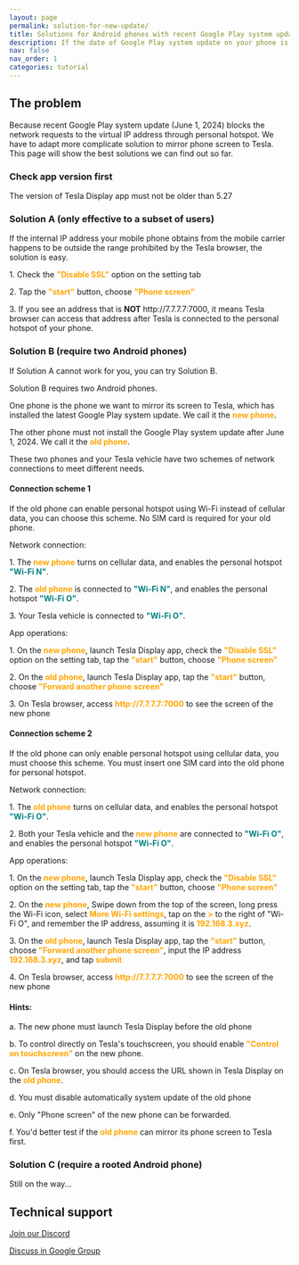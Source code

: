 ```yaml
---
layout: page
permalink: solution-for-new-update/
title: Solutions for Android phones with recent Google Play system update?
description: If the date of Google Play system update on your phone is later than June 1, 2024, it will be more difficult to mirror your phone screen to Tesla with the Tesla Display app.
nav: false
nav_order: 1
categories: tutorial
---
```

<!-- _pages/solution-for-new-update.md -->

## The problem
<p>Because recent Google Play system update (June 1, 2024) blocks the network requests to the virtual IP address through personal hotspot. We have to adapt more complicate solution to mirror phone screen to Tesla. This page will show the best solutions we can find out so far.</p>

### Check app version first
<p>The version of Tesla Display app must not be older than 5.27</p>

### Solution A (only effective to a subset of users)
<p>If the internal IP address your mobile phone obtains from the mobile carrier happens to be outside the range prohibited by the Tesla browser, the solution is easy.</p>
<p>1. Check the <span style="color: orange"><b>"Disable SSL"</b></span> option on the setting tab</p>
<p>2. Tap the <span style="color: orange"><b>"start"</b></span> button, choose <span style="color: orange"><b>"Phone screen"</b></span></p>
<p>3. If you see an address that is <b>NOT</b> http://7.7.7.7:7000, it means Tesla browser can access that address after Tesla is connected to the personal hotspot of your phone.</p>

### Solution B (require two Android phones)
<p>If Solution A cannot work for you, you can try Solution B.</p>
<p>Solution B requires two Android phones. </p>
<p>One phone is the phone we want to mirror its screen to Tesla, which has installed the latest Google Play system update. We call it the <span style="color: orange"><b>new phone</b></span>.</p>
<p>The other phone must not install the Google Play system update after June 1, 2024. We call it the <span style="color: orange"><b>old phone</b></span>.</p>
<p>These two phones and your Tesla vehicle have two schemes of network connections to meet different needs.</p>

#### Connection scheme 1
<p>If the old phone can enable personal hotspot using Wi-Fi instead of cellular data, you can choose this scheme. No SIM card is required for your old phone.</p>
<p>Network connection:</p>
<p>1. The <span style="color: orange"><b>new phone</b></span> turns on cellular data, and enables the personal hotspot <span style="color: teal"><b>"Wi-Fi N"</b></span>.</p>
<p>2. The <span style="color: orange"><b>old phone</b></span> is connected to <span style="color: teal"><b>"Wi-Fi N"</b></span>, and enables the personal hotspot <span style="color: teal"><b>"Wi-Fi O"</b></span>.</p>
<p>3. Your Tesla vehicle is connected to <span style="color: teal"><b>"Wi-Fi O"</b></span>.</p>
<p>App operations:</p>
<p>1. On the <span style="color: orange"><b>new phone</b></span>, launch Tesla Display app, check the <span style="color: orange"><b>"Disable SSL"</b></span> option on the setting tab, tap the <span style="color: orange"><b>"start"</b></span> button, choose <span style="color: orange"><b>"Phone screen"</b></span></p>
<p>2. On the <span style="color: orange"><b>old phone</b></span>, launch Tesla Display app, tap the <span style="color: orange"><b>"start"</b></span> button, choose <span style="color: orange"><b>"Forward another phone screen"</b></span></p>
<p>3. On Tesla browser, access <span style="color: orange"><b>http://7.7.7.7:7000</b></span> to see the screen of the new phone</p>

#### Connection scheme 2
<p>If the old phone can only enable personal hotspot using cellular data, you must choose this scheme. You must insert one SIM card into the old phone for personal hotspot.</p>
<p>Network connection:</p>
<p>1. The <span style="color: orange"><b>old phone</b></span> turns on cellular data, and enables the personal hotspot <span style="color: teal"><b>"Wi-Fi O"</b></span>.</p>
<p>2. Both your Tesla vehicle and the <span style="color: orange"><b>new phone</b></span> are connected to <span style="color: teal"><b>"Wi-Fi O"</b></span>, and enables the personal hotspot <span style="color: teal"><b>"Wi-Fi O"</b></span>.</p>
<p>App operations:</p>
<p>1. On the <span style="color: orange"><b>new phone</b></span>, launch Tesla Display app, check the <span style="color: orange"><b>"Disable SSL"</b></span> option on the setting tab, tap the <span style="color: orange"><b>"start"</b></span> button, choose <span style="color: orange"><b>"Phone screen"</b></span></p>
<p>2. On the <span style="color: orange"><b>new phone</b></span>, Swipe down from the top of the screen, long press the Wi-Fi icon, select <span style="color: orange"><b>More Wi-Fi settings</b></span>, tap on the <span style="color: orange"><b>></b></span> to the right of "Wi-Fi O", and remember the IP address, assuming it is <span style="color: orange"><b>192.168.3.xyz</b></span>.</p>
<p>3. On the <span style="color: orange"><b>old phone</b></span>, launch Tesla Display app, tap the <span style="color: orange"><b>"start"</b></span> button, choose <span style="color: orange"><b>"Forward another phone screen"</b></span>, input the IP address <span style="color: orange"><b>192.168.3.xyz</b></span>, and tap <span style="color: orange"><b>submit</b></span></p>
<p>4. On Tesla browser, access <span style="color: orange"><b>http://7.7.7.7:7000</b></span> to see the screen of the new phone</p>

#### Hints:
<p>a. The new phone must launch Tesla Display before the old phone</p>
<p>b. To control directly on Tesla's touchscreen, you should enable  <span style="color: orange"><b>"Control on touchscreen"</b></span> on the new phone.</p>
<p>c. On Tesla browser, you should access the URL shown in Tesla Display on the <span style="color: orange"><b>old phone</b></span>.</p>
<p>d. You must disable automatically system update of the old phone</p>
<p>e. Only "Phone screen" of the new phone can be forwarded.</p>
<p>f. You'd better test if the <span style="color: orange"><b>old phone</b></span> can mirror its phone screen to Tesla first.</p>

### Solution C (require a rooted Android phone)
<p>Still on the way...</p>

## Technical support
<p><a href ="https://discord.gg/Tvbs9uWcN9" target="_blank">Join our Discord</a></p>
<p><a href ="https://groups.google.com/g/tesla-display" target="_blank">Discuss in Google Group</a></p>
